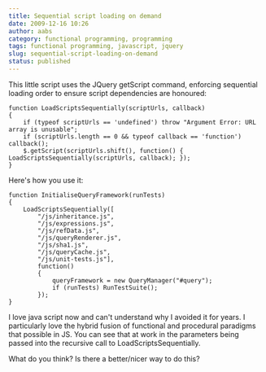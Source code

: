 ```yaml
---
title: Sequential script loading on demand
date: 2009-12-16 10:26
author: aabs
category: functional programming, programming
tags: functional programming, javascript, jquery
slug: sequential-script-loading-on-demand
status: published
---
```


This little script uses the JQuery getScript command, enforcing sequential loading order to ensure script dependencies are honoured:

    function LoadScriptsSequentially(scriptUrls, callback)
    {
        if (typeof scriptUrls == 'undefined') throw "Argument Error: URL array is unusable";
        if (scriptUrls.length == 0 && typeof callback == 'function') callback();
        $.getScript(scriptUrls.shift(), function() { LoadScriptsSequentially(scriptUrls, callback); });
    }

Here's how you use it:

    function InitialiseQueryFramework(runTests)
    {
        LoadScriptsSequentially([
            "/js/inheritance.js",
            "/js/expressions.js",
            "/js/refData.js",
            "/js/queryRenderer.js",
            "/js/sha1.js",
            "/js/queryCache.js",
            "/js/unit-tests.js"],
            function()
            {
                queryFramework = new QueryManager("#query");
                if (runTests) RunTestSuite();
            });
    }

I love java script now and can't understand why I avoided it for years. I
particularly love the hybrid fusion of functional and procedural paradigms that
possible in JS. You can see that at work in the parameters being passed into the
recursive call to LoadScriptsSequentially.

What do you think? Is there a better/nicer way to do this?
